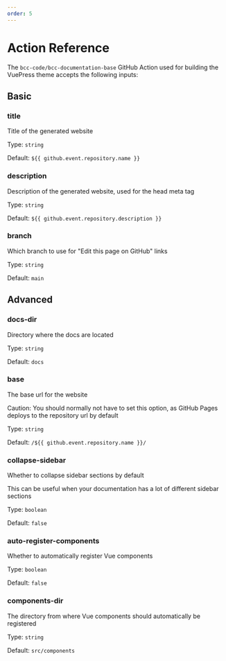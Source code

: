 ```yaml
---
order: 5
---
```


# Action Reference
The `bcc-code/bcc-documentation-base` GitHub Action used for building the VuePress theme accepts the following inputs:

## Basic
### title <Badge type="tip" text="required" vertical="middle" />
Title of the generated website

Type: `string`

Default: `${{ github.event.repository.name }}`

### description <Badge type="tip" text="required" vertical="middle" />
Description of the generated website, used for the head meta tag

Type: `string`

Default: `${{ github.event.repository.description }}`
  
### branch
Which branch to use for "Edit this page on GitHub" links

Type: `string`

Default: `main`

## Advanced
### docs-dir
Directory where the docs are located

Type: `string`

Default: `docs`

### base
The base url for the website

Caution: You should normally not have to set this option, as GitHub Pages deploys to the repository url by default

Type: `string`

Default: `/${{ github.event.repository.name }}/`

### collapse-sidebar
Whether to collapse sidebar sections by default

This can be useful when your documentation has a lot of different sidebar sections

Type: `boolean`

Default: `false`

### auto-register-components
Whether to automatically register Vue components

Type: `boolean`

Default: `false`

### components-dir
The directory from where Vue components should automatically be registered

Type: `string`

Default: `src/components`
